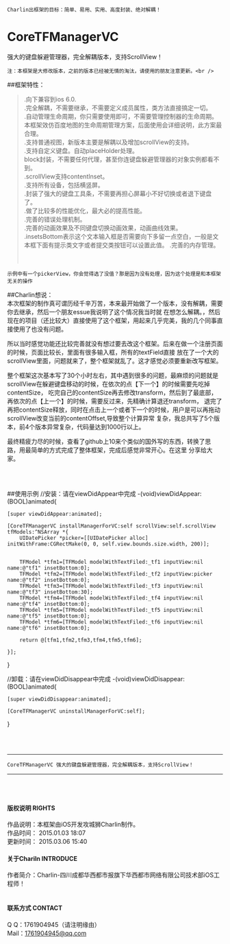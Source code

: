 
    Charlin出框架的目标：简单、易用、实用、高度封装、绝对解耦！

# CoreTFManagerVC
强大的键盘躲避管理器，完全解耦版本，支持ScrollView！<br />

    注：本框架是大修改版本，之前的版本已经被无情的淘汰，请使用的朋友注意更新。<br />



##框架特性：<br />
>.向下兼容到ios 6.0.<br />
>.完全解耦，不需要继承，不需要定义成员属性，类方法直接搞定一切。<br />
>.自动管理生命周期，你只需要使用即可，不需要管理控制器的生命周期。本框架效仿百度地图的生命周期管理方案，后面使用会详细说明，此方案最合理。<br />
>.支持普通视图，新版本主要是解耦以及增加scrollView的支持。<br />
>.支持自定义键盘。自动placeHolder处理。<br />
>block封装，不需要任何代理，甚至你连键盘躲避管理器的对象实例都看不到。<br />
>.scrollView支持contentInset。<br />
>.支持所有设备，包括横竖屏。<br />
>.封装了强大的键盘工具条，不需要再担心屏幕小不好切换或者退下键盘了。<br />
>.做了比较多的性能优化，最大必的提高性能。<br />
>.完善的错误处理机制。<br />
>.完善的动画效果及不同键盘切换动画效果，动画曲线效果。<br />
>.insetsBottom表示这个文本输入框是否需要向下多留一点空白，一般是文本框下面有提示类文字或者提交类按钮可以设置此值。
>.完善的内存管理。<br /><br /><br />


    示例中有一个pickerView，你会觉得选了没值？那是因为没有处理，因为这个处理是和本框架无关的操作


##Charlin想说：<br />
本次框架的制作真可谓历经千辛万苦，本来最开始做了一个版本，没有解耦，需要你去继承，然后一个朋友essue我说明了这个情况我当时就
在想怎么解耦。，然后现在的项目（还比较大）直接使用了这个框架，用起来几乎完美，我的几个同事直接使用了也没有问题。

所以当时感觉功能还比较完善就没有想过要去改这个框架。后来在做一个注册页面的时候，页面比较长，里面有很多输入框，所有的textField直接
放在了一个大的scrollView里面，问题就来了，整个框架就乱了。这才感觉必须要重新改写框架。

整个框架这次基本写了30个小时左右，其中遇到很多的问题，最麻烦的问题就是scrollView在躲避键盘移动的时候，在依次的点【下一个】的时候需要先吃掉contentSize，
吃完自己的contentSize再去修改transform，然后到了最底部，再依次的点【上一个】的时候，需要反过来，先精确计算退还transform，
退完了再把contentSize释放，同时在点击上一个或者下一个的时候，用户是可以再拖动scrollView改变当前的contentOffset,导致整个计算异常
复杂，我总共写了5个版本，前4个版本异常复杂，代码量达到1000行以上。

最终精疲力尽的时候，查看了github上10来个类似的国外写的东西，转换了思路，用最简单的方式完成了整体框架，完成后感觉非常开心。在这里
分享给大家。



<br /><br />

##使用示例
    //安装：请在viewDidAppear中完成
  -(void)viewDidAppear:(BOOL)animated{
    
    [super viewDidAppear:animated];
    
    [CoreTFManagerVC installManagerForVC:self scrollView:self.scrollView tfModels:^NSArray *{
        UIDatePicker *picker=[[UIDatePicker alloc] initWithFrame:CGRectMake(0, 0, self.view.bounds.size.width, 200)];

        
        TFModel *tfm1=[TFModel modelWithTextFiled:_tf1 inputView:nil name:@"tf1" insetBottom:0];
        TFModel *tfm2=[TFModel modelWithTextFiled:_tf2 inputView:picker name:@"tf2" insetBottom:0];
        TFModel *tfm3=[TFModel modelWithTextFiled:_tf3 inputView:nil name:@"tf3" insetBottom:30];
        TFModel *tfm4=[TFModel modelWithTextFiled:_tf4 inputView:nil name:@"tf4" insetBottom:0];
        TFModel *tfm5=[TFModel modelWithTextFiled:_tf5 inputView:nil name:@"tf5" insetBottom:0];
        TFModel *tfm6=[TFModel modelWithTextFiled:_tf6 inputView:nil name:@"tf6" insetBottom:0];
        
        return @[tfm1,tfm2,tfm3,tfm4,tfm5,tfm6];
        
    }];
  }
  
  //卸载：请在viewDidDisappear中完成
  -(void)viewDidDisappear:(BOOL)animated{
    
    [super viewDidDisappear:animated];
    
    [CoreTFManagerVC uninstallManagerForVC:self];
  }
  


<br /><br />

-----
    CoreTFManagerVC 强大的键盘躲避管理器，完全解耦版本，支持ScrollView！
-----

<br /><br />




#### 版权说明 RIGHTS <br />
作品说明：本框架由iOS开发攻城狮Charlin制作。<br />
作品时间： 2015.01.03 18:07<br />
更新时间： 2015.03.06 15:40
#### 关于Chariln INTRODUCE <br />
作者简介：Charlin-四川成都华西都市报旗下华西都市网络有限公司技术部iOS工程师！<br /><br />


#### 联系方式 CONTACT <br />
Q    Q：1761904945（请注明缘由）<br />
Mail：1761904945@qq.com<br />
